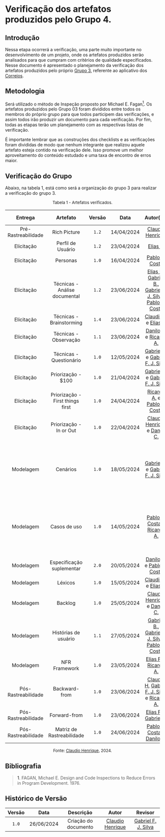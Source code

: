 # Verificação dos artefatos produzidos pelo Grupo 4.

## Introdução

Nessa etapa ocorrerá a verificação, uma parte muito importante no desenvolvimento de um projeto, onde os artefatos produzidos serão analisados para que cumpram com critérios de qualidade especificados. Nesse documento é apresentado o planejamento da verificação dos artefatos produzidos pelo próprio [Grupo 3](https://requisitos-de-software.github.io/2024.1-Correios/), referente ao aplicativo dos [Correios](https://www.correios.com.br).


## Metodologia

Será utilizado o método de Inspeção proposto por Michael E. Fagan<a href="#ref1"><sup>1</sup></a>. Os artefatos produzidos pelo Grupo 03 foram divididos entre todos os membros do próprio grupo para que todos participem das verificações, e assim todos irão produzir um documento para cada verificação. Por fim, todas as etapas terão um planejamento com as respectivas listas de verificação.

É importante lembrar que as construções dos checklists e as verificações foram divididas de modo que nenhum integrante que realizou aquele artefato esteja contido na verificação dele. Isso promove um melhor aproveitamento do conteúdo estudado e uma taxa de encontro de erros maior.

## Verificação do Grupo

Abaixo, na tabela 1, está como será a organização do grupo 3 para realizar a verificação do grupo 3.

<font size="2"><p style="text-align: center">Tabela 1 - Artefatos verificados.</p></font>

|Entrega|Artefato|Versão|Data|Autor(es)|Verificado por|
|:---:|:--:|:----:|:----:|:----:|:----:|
|Pré-Rastreabilidade| Rich Picture | `1.2`|14/04/2024| [Claudio Henrique][ClaudioGH] | [Elias F.][EliasGH]|
|Elicitação| Perfil de Usuário	 | `1.2`|23/04/2024|[Elias F.][EliasGH] |  [Danilo C.][DaniloGH]|
|Elicitação| Personas | `1.0`|16/04/2024|  [Pablo S. Costa][PabloGH] | [Claudio H][ClaudioGH] |
|Elicitação| Técnicas - Análise documental | `1.2`|23/06/2024| [Elias F.][EliasGH], [Gabriel B.][GabrielBGH], [Gabriel F. J. Silva][GabrielFGH], [Pablo S. Costa][PabloGH] |[Claudio H.][ClaudioGH] | 
|Elicitação| Técnicas - Brainstorming		 | `1.4`|23/06/2024| [Claudio H][ClaudioGH] e  [Elias F.][EliasGH] | [Gabriel F. J. Silva][GabrielFGH]|
|Elicitação| Técnicas - Observação | `1.1`|23/06/2024| [Danilo C.][DaniloGH] e [Ricardo A.][RicardoGH] | [Gabriel B.][GabrielBGH]|
|Elicitação| Técnicas - Questionário | `1.0`|12/05/2024|  [Gabriel B.][GabrielBGH] e [Gabriel F. J. Silva][GabrielFGH] | [Pablo S. Costa][PabloGH] |
|Elicitação| Priorização - $100	 | `1.0`|21/04/2024|  [Gabriel B.][GabrielBGH] e [Gabriel F. J. Silva][GabrielFGH] |[Ricardo A.][RicardoGH] |
|Elicitação|Priorização - First things first | `1.0`|24/04/2024|  [Ricardo A.][RicardoGH] e [Pablo S. Costa][PabloGH]  |  [Gabriel F. J. Silva][GabrielFGH]  |
|Elicitação| Priorização - In or Out | `1.0`|22/04/2024|  [Claudio Henrique][ClaudioGH]  e [Danilo C.][DaniloGH] | [Gabriel B.][GabrielBGH] |
|Modelagem| Cenários | `1.0`|18/05/2024| [Gabriel B.][GabrielBGH] e [Gabriel F. J. Silva][GabrielFGH] |[Claudio H.][ClaudioGH], [Elias F.][EliasGH], [Danilo C.][DaniloGH] [Gabriel B.][GabrielBGH], [Gabriel F. J. Silva][GabrielFGH], [Pablo S. Costa][PabloGH] e [Ricardo A.][RicardoGH] |
|Modelagem| Casos de uso | `1.0`|14/05/2024| [Pablo S. Costa][PabloGH] e [Ricardo A.][RicardoGH] |[Claudio H.][ClaudioGH], [Elias F.][EliasGH], [Danilo C.][DaniloGH], [Gabriel B.][GabrielBGH], [Gabriel F. J. Silva][GabrielFGH], [Pablo S. Costa][PabloGH] e [Ricardo A.][RicardoGH] |
|Modelagem| Especificação suplementar | `2.0`|20/05/2024|[Danilo C.][DaniloGH] e [Pablo S. Costa][PabloGH] | [Ricardo A.][RicardoGH] |
|Modelagem| Léxicos | `1.0`|15/05/2024| [Claudio H][ClaudioGH] e  [Elias F.][EliasGH] | [Danilo C.][DaniloGH] |
|Modelagem| Backlog | `1.0`|25/05/2024| [Claudio Henrique][ClaudioGH]  e [Danilo C.][DaniloGH]  |   [Pablo S. Costa][PabloGH]  |
|Modelagem| Histórias de usuário | `1.1`|27/05/2024|  [Gabriel B.][GabrielBGH], [Gabriel F. J. Silva][GabrielFGH], [Pablo S. Costa][PabloGH]|  [Ricardo A.][RicardoGH]  |
|Modelagem| NFR Framework | `1.0`|23/05/2024|  [Elias F.][EliasGH] e [Ricardo A.][RicardoGH] | [Pablo S. Costa][PabloGH] |
|Pós-Rastreabilidade| Backward-from	 | `1.0`|23/06/2024| [Claudio H][ClaudioGH], [Gabriel F. J. Silva][GabrielFGH] e  [Ricardo A.][RicardoGH] | [Danilo C.][DaniloGH]  |
|Pós-Rastreabilidade| Forward-from	 | `1.0`|23/06/2024| [Elias F.][EliasGH] e [Gabriel B.][GabrielBGH]  | [Pablo S. Costa][PabloGH] |
|Pós-Rastreabilidade| Matriz de Rastreabilidade | `1.0`|24/06/2024| [Pablo S. Costa][PabloGH] e [Danilo C.][DaniloGH] |  [Elias F.][EliasGH]  |

<font size="2"><p style="text-align: center">Fonte: [Claudio Henrique][ClaudioGH], 2024.</p></font>

## Bibliografia

> <a id="ref1">1</a>. FAGAN, Michael E. Design and Code Inspections to Reduce Errors in Program Development. 1976.


## Histórico de Versão

| Versão | Data | Descrição | Autor | Revisor
|:-:|:-:|:-:|:-:|:-:|
|`1.0`| 26/06/2024 | Criação do documento| [Claudio Henrique][ClaudioGH] | [Gabriel F. J. Silva][GabrielFGH] |

[ClaudioGH]: https://github.com/claudiohsc
[DaniloGH]: https://github.com/Danilo-Carvalho-Antunes
[EliasGH]: https://github.com/EliasOliver21
[GabrielBGH]: https://github.com/Bertolazi
[GabrielFGH]: https://github.com/MMcLovin
[PabloGH]: https://github.com/pabloheika
[RicardoGH]: https://www.github.com/avmricardo
